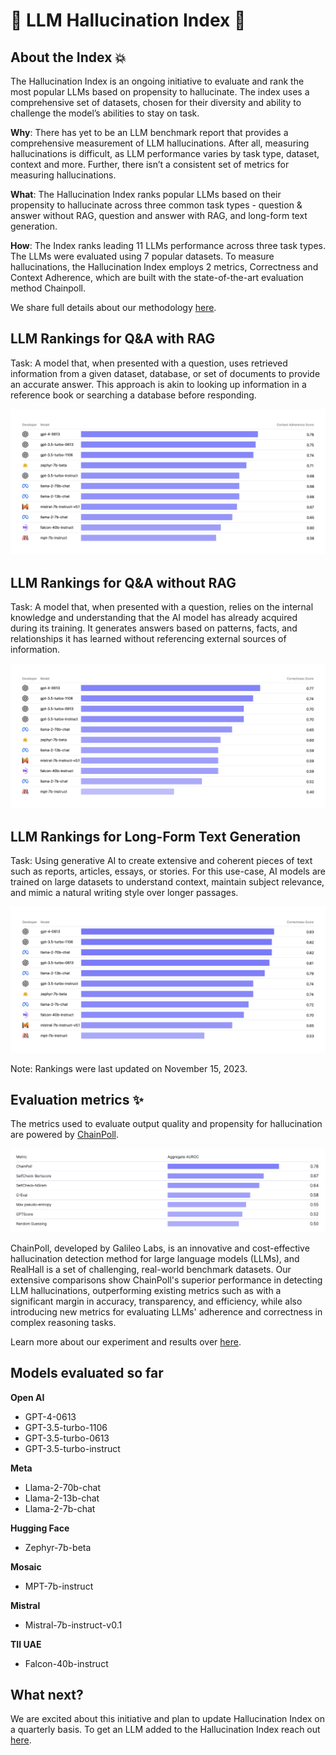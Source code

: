 # 🌟 LLM Hallucination Index 🌟
## About the Index 💥
The Hallucination Index is an ongoing initiative to evaluate and rank the most popular LLMs based on propensity to hallucinate. The index uses a comprehensive set of datasets, chosen for their diversity and ability to challenge the model’s abilities to stay on task. 

**Why**: There has yet to be an LLM benchmark report that provides a comprehensive measurement of LLM hallucinations. After all, measuring hallucinations is difficult, as LLM performance varies by task type, dataset, context and more. Further, there isn’t a consistent set of metrics for measuring hallucinations. 

**What**: The Hallucination Index ranks popular LLMs based on their propensity to hallucinate across three common task types - question & answer without RAG, question and answer with RAG, and long-form text generation. 

**How**: The Index ranks leading 11 LLMs performance across three task types. The LLMs were evaluated using 7 popular datasets. To measure hallucinations, the Hallucination Index employs 2 metrics, Correctness and Context Adherence, which are built with the state-of-the-art evaluation method Chainpoll.

We share full details about our methodology [here](http://rungalileo.io/hallucinationindex).

## LLM Rankings for Q&A with RAG
Task: A model that, when presented with a question, uses retrieved information from a given dataset, database, or set of documents to provide an accurate answer. This approach is akin to looking up information in a reference book or searching a database before responding.

![LLM ranking for QA with RAG](images/qa-with-rag.png)

## LLM Rankings for Q&A without RAG
Task: A model that, when presented with a question, relies on the internal knowledge and understanding that the AI model has already acquired during its training. It generates answers based on patterns, facts, and relationships it has learned without referencing external sources of information.

![LLM ranking for QA without RAG](images/qa-without-rag.png)

## LLM Rankings for Long-Form Text Generation
Task: Using generative AI to create extensive and coherent pieces of text such as reports, articles, essays, or stories. For this use-case, AI models are trained on large datasets to understand context, maintain subject relevance, and mimic a natural writing style over longer passages.

![LLM ranking for long form text generation](images/long-form-text-generation.png)

Note: Rankings were last updated on November 15, 2023.

## Evaluation metrics ✨
The metrics used to evaluate output quality and propensity for hallucination are powered by [ChainPoll](https://arxiv.org/abs/2310.18344).

![Chainpoll metrics](images/chainpoll.png)

ChainPoll, developed by Galileo Labs, is an innovative and cost-effective hallucination detection method for large language models (LLMs), and RealHall is a set of challenging, real-world benchmark datasets. Our extensive comparisons show ChainPoll's superior performance in detecting LLM hallucinations, outperforming existing metrics such as with a significant margin in accuracy, transparency, and efficiency, while also introducing new metrics for evaluating LLMs' adherence and correctness in complex reasoning tasks.

Learn more about our experiment and results over [here](http://rungalileo.io/hallucinationindex).

## Models evaluated so far

**Open AI**
- GPT-4-0613
- GPT-3.5-turbo-1106
- GPT-3.5-turbo-0613
- GPT-3.5-turbo-instruct

**Meta**
- Llama-2-70b-chat
- Llama-2-13b-chat
- Llama-2-7b-chat

**Hugging Face**
- Zephyr-7b-beta

**Mosaic**
- MPT-7b-instruct

**Mistral**
- Mistral-7b-instruct-v0.1

**TII UAE**
- Falcon-40b-instruct

## What next?
We are excited about this initiative and plan to update Hallucination Index on a quarterly basis. To get an LLM added to the Hallucination Index reach out [here](https://www.rungalileo.io/hallucinationindex).
